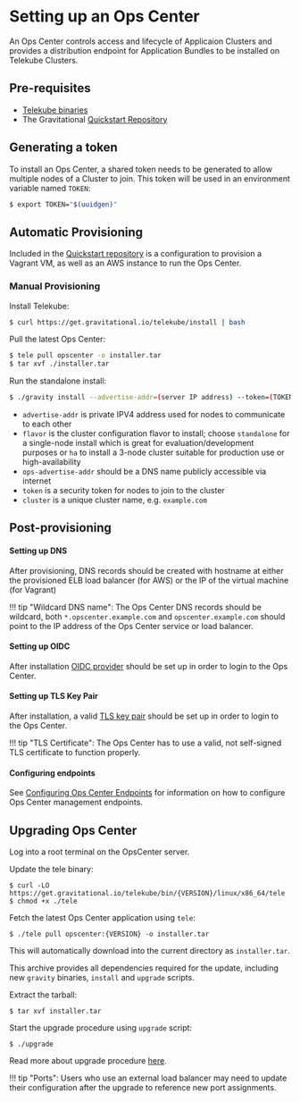 # Setting up an Ops Center

An Ops Center controls access and lifecycle of Applicaion Clusters and provides a distribution endpoint
for Application Bundles to be installed on Telekube Clusters.

## Pre-requisites

 - [Telekube binaries](quickstart.md)
 - The Gravitational [Quickstart Repository](https://github.com/gravitational/quickstart)

## Generating a token

To install an Ops Center, a shared token needs to be generated to allow multiple nodes of a Cluster to join. This token will be used in an environment variable named `TOKEN`:

```bash
$ export TOKEN="$(uuidgen)"
```
## Automatic Provisioning

Included in the [Quickstart repository](https://github.com/gravitational/quickstart/tree/master/opscenter) is a configuration to provision a Vagrant VM, as well as an AWS instance to run the Ops Center.

### Manual Provisioning

Install Telekube:

```bash
$ curl https://get.gravitational.io/telekube/install | bash
```

Pull the latest Ops Center:

```bash
$ tele pull opscenter -o installer.tar
$ tar xvf ./installer.tar
```

Run the standalone install:

```bash
$ ./gravity install --advertise-addr=(server IP address) --token=(TOKEN) --flavor=(flavor) --cluster=(cluster name) --ops-advertise-addr=example.com:443
```

* `advertise-addr` is private IPV4 address used for nodes to communicate to each other
* `flavor` is the cluster configuration flavor to install; choose `standalone`
for a single-node install which is great for evaluation/development purposes or
`ha` to install a 3-node cluster suitable for production use or high-availability
* `ops-advertise-addr` should be a DNS name publicly accessible via internet
* `token` is a security token for nodes to join to the cluster
* `cluster` is a unique cluster name, e.g. `example.com`

## Post-provisioning

#### Setting up DNS

After provisioning, DNS records should be created with hostname at either the provisioned ELB load balancer (for AWS) or the IP of the virtual machine (for Vagrant)

!!! tip "Wildcard DNS name":
	  The Ops Center DNS records should be wildcard, both `*.opscenter.example.com` and `opscenter.example.com` should point to the IP address
	  of the Ops Center service or load balancer.

#### Setting up OIDC

After installation [OIDC provider](/cluster/#configuring-a-cluster) should be set up in order to login to the Ops Center.

#### Setting up TLS Key Pair

After installation, a valid [TLS key pair](/cluster/#configuring-tls-key-pair) should be set up in order to login to the Ops Center.

!!! tip "TLS Certificate":
    The Ops Center has to use a valid, not self-signed TLS certificate to function properly.

#### Configuring endpoints

See [Configuring Ops Center Endpoints](/cluster/#configuring-ops-center-endpoints)
for information on how to configure Ops Center management endpoints.

## Upgrading Ops Center

Log into a root terminal on the OpsCenter server.

Update the tele binary:

```
$ curl -LO https://get.gravitational.io/telekube/bin/{VERSION}/linux/x86_64/tele
$ chmod +x ./tele
```

Fetch the latest Ops Center application using `tele`:

```
$ ./tele pull opscenter:{VERSION} -o installer.tar
```

This will automatically download into the current directory as `installer.tar`.

This archive provides all dependencies required for the update, including new `gravity` binaries,
`install` and `upgrade` scripts.

Extract the tarball:

```
$ tar xvf installer.tar
```

Start the upgrade procedure using `upgrade` script:

```
$ ./upgrade
```

Read more about upgrade procedure [here](/cluster/#performing-upgrade).

!!! tip "Ports":
    Users who use an external load balancer may need to update their configuration after the upgrade to reference new port assignments.

